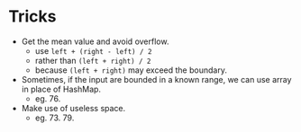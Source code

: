 # Tricks
- Get the mean value and avoid overflow.
    + use `left + (right - left) / 2`
    + rather than `(left + right) / 2`
    + because `(left + right)` may exceed the boundary.
- Sometimes, if the input are bounded in a known range, we can use array in place of HashMap.
    + eg. 76.
- Make use of useless space.
    + eg. 73. 79.

